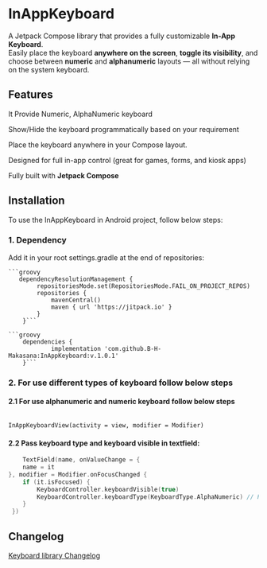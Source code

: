 # InAppKeyboard

A Jetpack Compose library that provides a fully customizable **In-App Keyboard**.  
Easily place the keyboard **anywhere on the screen**, **toggle its visibility**, and choose between **numeric** and **alphanumeric** layouts — all without relying on the system keyboard.

## Features

It Provide Numeric, AlphaNumeric keyboard

Show/Hide the keyboard programmatically based on your requirement

Place the keyboard anywhere in your Compose layout.

Designed for full in-app control (great for games, forms, and kiosk apps)

Fully built with **Jetpack Compose**
## Installation

To use the InAppKeyboard in Android project, follow below steps:

### 1. Dependency
Add it in your root settings.gradle at the end of repositories:
```
```groovy
   dependencyResolutionManagement {
		repositoriesMode.set(RepositoriesMode.FAIL_ON_PROJECT_REPOS)
		repositories {
			mavenCentral()
			maven { url 'https://jitpack.io' }
		}
	}```

```groovy
    dependencies {
	        implementation 'com.github.B-H-Makasana:InAppKeyboard:v.1.0.1'
	}```
```

### 2. For use different types of keyboard follow below steps

#### 2.1 For use alphanumeric and numeric keyboard follow below steps 
```kotlin, Put InAppKeyboardView in you layout where keyboard need to display

InAppKeyboardView(activity = view, modifier = Modifier)

``` 
#### 2.2 Pass keyboard type and keyboard visible in textfield:
```kotlin
    TextField(name, onValueChange = {
    name = it
}, modifier = Modifier.onFocusChanged {
    if (it.isFocused) {
        KeyboardController.keyboardVisible(true)
        KeyboardController.keyboardType(KeyboardType.AlphaNumeric) // Pass keyboard tupe Numeric is numeric keyboard needs to display
    }
 })
```

## Changelog
[Keyboard library Changelog](./CHANGELOG.md)